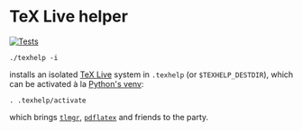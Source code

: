 # TeX Live helper

[![Tests](https://github.com/rootmos/texhelp/actions/workflows/tests.yaml/badge.svg)](https://github.com/rootmos/texhelp/actions/workflows/tests.yaml)

```
./texhelp -i
```
installs an isolated [TeX Live](https://tug.org/texlive/) system in `.texhelp` (or `$TEXHELP_DESTDIR`),
which can be activated à la [Python's venv](https://docs.python.org/3/library/venv.html):
```
. .texhelp/activate
```
which brings [`tlmgr`](https://man.archlinux.org/man/tlmgr.1),
[`pdflatex`](https://man.archlinux.org/man/pdflatex.1)
and friends to the party.
